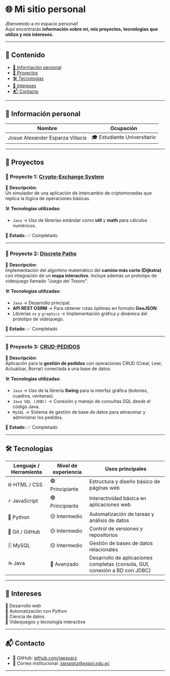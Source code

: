 # 🌐 Mi sitio personal  

¡Bienvenido a mi espacio personal!  
Aquí encontrarás **información sobre mí, mis proyectos, tecnologías que utilizo y mis intereses.**

---


## 📑 Contenido  
- [👤 Información personal](#-información-personal)  
- [📂 Proyectos](#-proyectos)  
- [🛠 Tecnologías](#-tecnologías)  
- [🎯 Intereses](#-intereses)  
- [📬 Contacto](#-contacto)  

---

## 👤 Información personal  

| **Nombre** | **Ocupación** |
|------------|---------------|
| Josue Alexander Esparza Villacís | 🎓 Estudiante Universitario |

---

## 📂 Proyectos  

### 🔹 Proyecto 1: [Crypto-Exchange System](https://github.com/Jaesparz/BootcampProjectJE)  
📝 **Descripción:**  
Un simulador de una aplicación de intercambio de criptomonedas que replica la lógica de operaciones básicas.  

🛠 **Tecnologías utilizadas:**  
- `Java` → Uso de librerías estándar como **util** y **math** para cálculos numéricos.  

📌 **Estado:** ✅ Completado  

---

### 🔹 Proyecto 2: [Discrete Paths](https://github.com/Jaesparz/DM-PROJECT)  
📝 **Descripción:**  
Implementación del algoritmo matemático del **camino más corto (Dijkstra)** con integración de un **mapa interactivo**. Incluye además un prototipo de videojuego llamado *“Juego del Tesoro”*.  

🛠 **Tecnologías utilizadas:**  
- `Java` → Desarrollo principal.  
- **API REST OSRM** → Para obtener rutas óptimas en formato **GeoJSON**.  
- Librerías `os` y `graphics` → Implementación gráfica y dinámica del prototipo de videojuego.  

📌 **Estado:** ✅ Completado  

---

### 🔹 Proyecto 3: [CRUD-PEDIDOS](https://github.com/Jaesparz/SBD-Project-CRUD-PEDIDOS)  
📝 **Descripción:**  
Aplicación para la **gestión de pedidos** con operaciones CRUD (Crear, Leer, Actualizar, Borrar) conectada a una base de datos.  

🛠 **Tecnologías utilizadas:**  
- `Java` → Uso de la librería **Swing** para la interfaz gráfica (botones, cuadros, ventanas).  
- `Java SQL (JDBC)` → Conexión y manejo de consultas SQL desde el código Java.  
- `MySQL` → Sistema de gestión de base de datos para almacenar y administrar los pedidos.  

📌 **Estado:** ✅ Completado  

---

## 🛠 Tecnologías  

| Lenguaje / Herramienta | Nivel de experiencia | Usos principales |
|-------------------------|----------------------|------------------|
| 🌐 HTML / CSS           | 🟢 Principiante | Estructura y diseño básico de páginas web |
| ⚡ JavaScript           | 🟢 Principiante | Interactividad básica en aplicaciones web |
| 🐍 Python              | 🟡 Intermedio | Automatización de tareas y análisis de datos |
| 🔗 Git / GitHub        | 🟡 Intermedio | Control de versiones y repositorios |
| 🗄️ MySQL               | 🟡 Intermedio | Gestión de bases de datos relacionales |
| ☕ Java                | 🔴 Avanzado | Desarrollo de aplicaciones completas (consola, GUI, conexión a BD con JDBC) |

---

## 🎯 Intereses  

📌 Desarrollo web  
📌 Automatización con Python  
📌 Ciencia de datos  
📌 Videojuegos y tecnología interactiva  

---

## 📬 Contacto  

- 🐙 GitHub: [github.com/jaesparz](https://github.com/jaesparz)  
- 📧 Correo institucional: *jaesparz@espol.edu.ec*  

---

